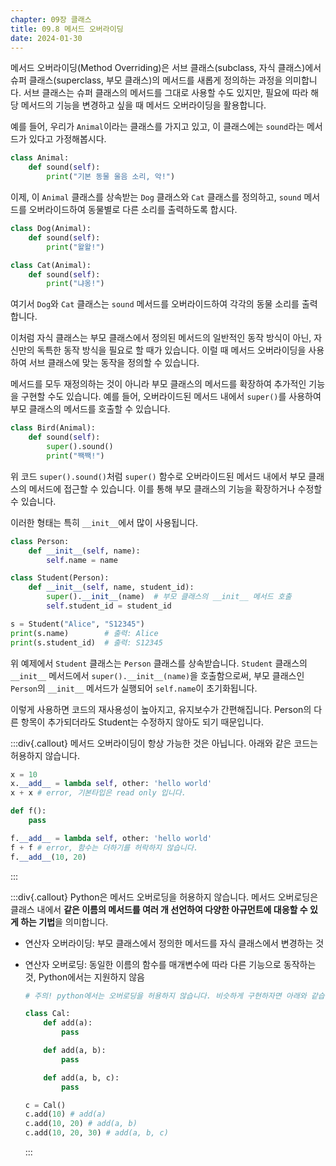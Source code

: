 ```yaml
---
chapter: 09장 클래스
title: 09.8 메서드 오버라이딩
date: 2024-01-30
---
```


메서드 오버라이딩(Method Overriding)은 서브 클래스(subclass, 자식 클래스)에서 슈퍼 클래스(superclass, 부모 클래스)의 메서드를 새롭게 정의하는 과정을 의미합니다. 서브 클래스는 슈퍼 클래스의 메서드를 그대로 사용할 수도 있지만, 필요에 따라 해당 메서드의 기능을 변경하고 싶을 때 메서드 오버라이딩을 활용합니다.

예를 들어, 우리가 `Animal`이라는 클래스를 가지고 있고, 이 클래스에는 `sound`라는 메서드가 있다고 가정해봅시다.

```python
class Animal:
    def sound(self):
        print("기본 동물 울음 소리, 악!")
```

이제, 이 `Animal` 클래스를 상속받는 `Dog` 클래스와 `Cat` 클래스를 정의하고, `sound` 메서드를 오버라이드하여 동물별로 다른 소리를 출력하도록 합시다.

```python
class Dog(Animal):
    def sound(self):
        print("왈왈!")

class Cat(Animal):
    def sound(self):
        print("냐옹!")
```

여기서 `Dog`와 `Cat` 클래스는 `sound` 메서드를 오버라이드하여 각각의 동물 소리를 출력합니다.

이처럼 자식 클래스는 부모 클래스에서 정의된 메서드의 일반적인 동작 방식이 아닌, 자신만의 독특한 동작 방식을 필요로 할 때가 있습니다. 이럴 때 메서드 오버라이딩을 사용하여 서브 클래스에 맞는 동작을 정의할 수 있습니다.

메서드를 모두 재정의하는 것이 아니라 부모 클래스의 메서드를 확장하여 추가적인 기능을 구현할 수도 있습니다. 예를 들어, 오버라이드된 메서드 내에서 `super()`를 사용하여 부모 클래스의 메서드를 호출할 수 있습니다.

```python
class Bird(Animal):
    def sound(self):
        super().sound()
        print("짹짹!")
```

위 코드 `super().sound()`처럼 `super()` 함수로 오버라이드된 메서드 내에서 부모 클래스의 메서드에 접근할 수 있습니다. 이를 통해 부모 클래스의 기능을 확장하거나 수정할 수 있습니다.

이러한 형태는 특히 `__init__`에서 많이 사용됩니다.

```python
class Person:
    def __init__(self, name):
        self.name = name

class Student(Person):
    def __init__(self, name, student_id):
        super().__init__(name)  # 부모 클래스의 __init__ 메서드 호출
        self.student_id = student_id

s = Student("Alice", "S12345")
print(s.name)        # 출력: Alice
print(s.student_id)  # 출력: S12345
```

위 예제에서 `Student` 클래스는 `Person` 클래스를 상속받습니다. `Student` 클래스의 `__init__` 메서드에서 `super().__init__(name)`을 호출함으로써, 부모 클래스인 `Person`의 `__init__` 메서드가 실행되어 `self.name`이 초기화됩니다.

이렇게 사용하면 코드의 재사용성이 높아지고, 유지보수가 간편해집니다. Person의 다른 항목이 추가되더라도 Student는 수정하지 않아도 되기 때문입니다.

:::div{.callout}
메서드 오버라이딩이 항상 가능한 것은 아닙니다. 아래와 같은 코드는 허용하지 않습니다.

```python
x = 10
x.__add__ = lambda self, other: 'hello world'
x + x # error, 기본타입은 read only 입니다.
```

```python
def f():
    pass

f.__add__ = lambda self, other: 'hello world'
f + f # error, 함수는 더하기를 허락하지 않습니다.
f.__add__(10, 20)
```

:::

:::div{.callout}
Python은 메서드 오버로딩을 허용하지 않습니다. 메서드 오버로딩은 클래스 내에서 **같은 이름의 메서드를 여러 개 선언하여 다양한 아규먼트에 대응할 수 있게 하는 기법**을 의미합니다.

- 연산자 오버라이딩: 부모 클래스에서 정의한 메서드를 자식 클래스에서 변경하는 것
- 연산자 오버로딩: 동일한 이름의 함수를 매개변수에 따라 다른 기능으로 동작하는 것, Python에서는 지원하지 않음

  ```python
  # 주의! python에서는 오버로딩을 허용하지 않습니다. 비슷하게 구현하자면 아래와 같습니다. 각각 다른 함수가 호출되게 하는 기법입니다.

  class Cal:
      def add(a):
          pass

      def add(a, b):
          pass

      def add(a, b, c):
          pass

  c = Cal()
  c.add(10) # add(a)
  c.add(10, 20) # add(a, b)
  c.add(10, 20, 30) # add(a, b, c)
  ```

  :::

